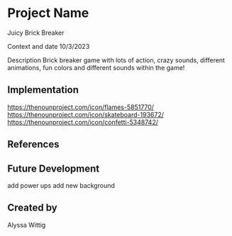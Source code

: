 # Project Name
Juicy Brick Breaker

Context and date
10/3/2023 

Description
Brick breaker game with lots of action, crazy sounds, different animations, fun colors and different sounds within the game!

## Implementation
https://thenounproject.com/icon/flames-5851770/
https://thenounproject.com/icon/skateboard-193672/
https://thenounproject.com/icon/confetti-5348742/

## References


## Future Development
add power ups
add new background 

## Created by
Alyssa Wittig
